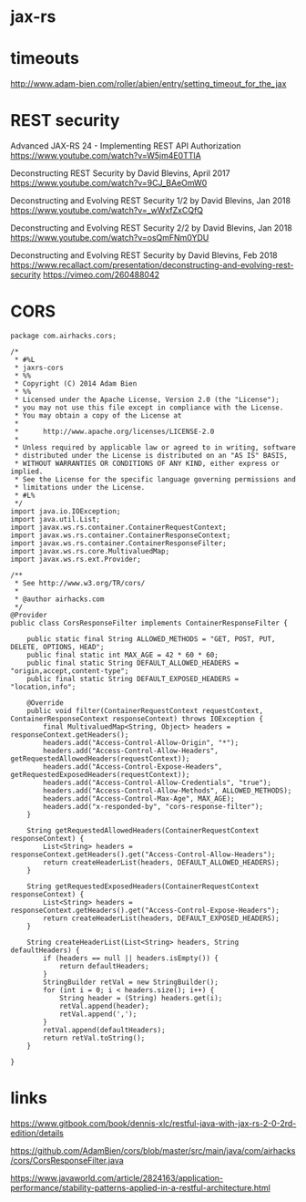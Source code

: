 
# jax-rs




# timeouts

http://www.adam-bien.com/roller/abien/entry/setting_timeout_for_the_jax


# REST security

Advanced JAX-RS 24 - Implementing REST API Authorization
https://www.youtube.com/watch?v=W5jm4E0TTlA

Deconstructing REST Security by David Blevins, April 2017
https://www.youtube.com/watch?v=9CJ_BAeOmW0

Deconstructing and Evolving REST Security 1/2 by David Blevins, Jan 2018
https://www.youtube.com/watch?v=_wWxfZxCQfQ

Deconstructing and Evolving REST Security 2/2 by David Blevins, Jan 2018
https://www.youtube.com/watch?v=osQmFNm0YDU

Deconstructing and Evolving REST Security by David Blevins, Feb 2018
https://www.recallact.com/presentation/deconstructing-and-evolving-rest-security
https://vimeo.com/260488042

# CORS


```
package com.airhacks.cors;

/*
 * #%L
 * jaxrs-cors
 * %%
 * Copyright (C) 2014 Adam Bien
 * %%
 * Licensed under the Apache License, Version 2.0 (the "License");
 * you may not use this file except in compliance with the License.
 * You may obtain a copy of the License at
 * 
 *      http://www.apache.org/licenses/LICENSE-2.0
 * 
 * Unless required by applicable law or agreed to in writing, software
 * distributed under the License is distributed on an "AS IS" BASIS,
 * WITHOUT WARRANTIES OR CONDITIONS OF ANY KIND, either express or implied.
 * See the License for the specific language governing permissions and
 * limitations under the License.
 * #L%
 */
import java.io.IOException;
import java.util.List;
import javax.ws.rs.container.ContainerRequestContext;
import javax.ws.rs.container.ContainerResponseContext;
import javax.ws.rs.container.ContainerResponseFilter;
import javax.ws.rs.core.MultivaluedMap;
import javax.ws.rs.ext.Provider;

/**
 * See http://www.w3.org/TR/cors/
 *
 * @author airhacks.com
 */
@Provider
public class CorsResponseFilter implements ContainerResponseFilter {

    public static final String ALLOWED_METHODS = "GET, POST, PUT, DELETE, OPTIONS, HEAD";
    public final static int MAX_AGE = 42 * 60 * 60;
    public final static String DEFAULT_ALLOWED_HEADERS = "origin,accept,content-type";
    public final static String DEFAULT_EXPOSED_HEADERS = "location,info";

    @Override
    public void filter(ContainerRequestContext requestContext, ContainerResponseContext responseContext) throws IOException {
        final MultivaluedMap<String, Object> headers = responseContext.getHeaders();
        headers.add("Access-Control-Allow-Origin", "*");
        headers.add("Access-Control-Allow-Headers", getRequestedAllowedHeaders(requestContext));
        headers.add("Access-Control-Expose-Headers", getRequestedExposedHeaders(requestContext));
        headers.add("Access-Control-Allow-Credentials", "true");
        headers.add("Access-Control-Allow-Methods", ALLOWED_METHODS);
        headers.add("Access-Control-Max-Age", MAX_AGE);
        headers.add("x-responded-by", "cors-response-filter");
    }

    String getRequestedAllowedHeaders(ContainerRequestContext responseContext) {
        List<String> headers = responseContext.getHeaders().get("Access-Control-Allow-Headers");
        return createHeaderList(headers, DEFAULT_ALLOWED_HEADERS);
    }

    String getRequestedExposedHeaders(ContainerRequestContext responseContext) {
        List<String> headers = responseContext.getHeaders().get("Access-Control-Expose-Headers");
        return createHeaderList(headers, DEFAULT_EXPOSED_HEADERS);
    }

    String createHeaderList(List<String> headers, String defaultHeaders) {
        if (headers == null || headers.isEmpty()) {
            return defaultHeaders;
        }
        StringBuilder retVal = new StringBuilder();
        for (int i = 0; i < headers.size(); i++) {
            String header = (String) headers.get(i);
            retVal.append(header);
            retVal.append(',');
        }
        retVal.append(defaultHeaders);
        return retVal.toString();
    }

}
```


# links

https://www.gitbook.com/book/dennis-xlc/restful-java-with-jax-rs-2-0-2rd-edition/details

https://github.com/AdamBien/cors/blob/master/src/main/java/com/airhacks/cors/CorsResponseFilter.java​

https://www.javaworld.com/article/2824163/application-performance/stability-patterns-applied-in-a-restful-architecture.html
